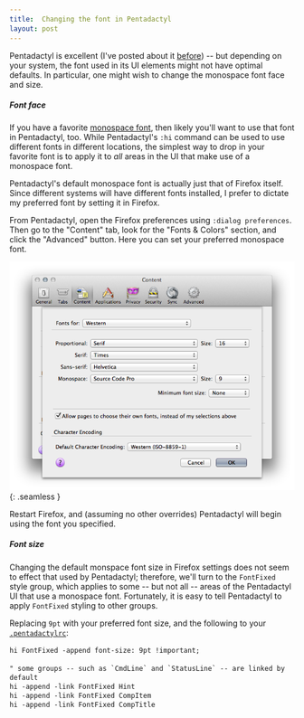 ```yaml
---
title:  Changing the font in Pentadactyl
layout: post
---
```

Pentadactyl is excellent (I've posted about it [before][pentadactyl]) -- but depending on your
system, the font used in its UI elements might not have optimal defaults. In particular, one might
wish to change the monospace font face and size.

##### Font face

If you have a favorite [monospace font][monospace], then likely you'll want to use that font in
Pentadactyl, too. While Pentadactyl's `:hi` command can be used to use different fonts in different
locations, the simplest way to drop in your favorite font is to apply it to _all_ areas in the UI
that make use of a monospace font.

Pentadactyl's default monospace font is actually just that of Firefox itself. Since different
systems will have different fonts installed, I prefer to dictate my preferred font by setting it in
Firefox.

From Pentadactyl, open the Firefox preferences using `:dialog preferences`. Then go to the "Content"
tab, look for the "Fonts & Colors" section, and click the "Advanced" button. Here you can set your
preferred monospace font.

![](/imgs/firefox_font_settings.png){: .seamless }

Restart Firefox, and (assuming no other overrides) Pentadactyl will begin using the font you
specified.

##### Font size

Changing the default monspace font size in Firefox settings does not seem to effect that used by
Pentadactyl; therefore, we'll turn to the `FontFixed` style group, which applies to some -- but not
all -- areas of the Pentadactyl UI that use a monospace font. Fortunately, it is easy to tell
Pentadactyl to apply `FontFixed` styling to other groups.

Replacing `9pt` with your preferred font size, and the following to your
[`.pentadactylrc`][pentadactylrc]:

    hi FontFixed -append font-size: 9pt !important;

    " some groups -- such as `CmdLine` and `StatusLine` -- are linked by default
    hi -append -link FontFixed Hint
    hi -append -link FontFixed CompItem
    hi -append -link FontFixed CompTitle

[pentadactyl]:   /blog/2011/12/31/vimperator_to_pentadactyl
[monospace]:     /blog/2012/05/12/preferred_monospace_fonts
[pentadactylrc]: /config/.pentadactylrc
